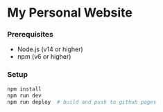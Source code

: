 # My Personal Website

### Prerequisites

- Node.js (v14 or higher)
- npm (v6 or higher)

### Setup

```bash
npm install
npm run dev
npm run deploy  # build and push to github pages
```
